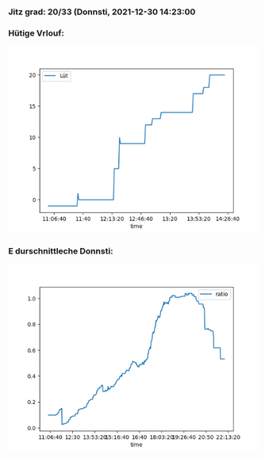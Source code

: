 ### Jitz grad: 20/33 (Donnsti, 2021-12-30 14:23:00

### Hütige Vrlouf:
![Graph](Today.png)

### E durschnittleche Donnsti:
![Graph](Donnsti.png)